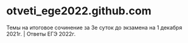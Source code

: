 # otveti_ege2022.github.com
Темы на итоговое сочинение за 3е суток до экзамена на 1 декабря 2021г. | Ответы ЕГЭ 2022г.
